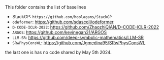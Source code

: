 This folder contains the list of baselines

- StackGP: `https://github.com/hoolagans/StackGP`
- `odeformer`: https://github.com/sdascoli/odeformer
- `D-CODE-ICLR-2022`: https://github.com/ZhaozhiQIAN/D-CODE-ICLR-2022
- `ARGOS`: https://github.com/kevinegan31/ARGOS
- `LLM-SR`: https://github.com/deep-symbolic-mathematics/LLM-SR
- `SRwPhysConsWL`:  https://github.com/Jgmedina95/SRwPhysConsWL



the last one is has no code shared by May 5th 2024.